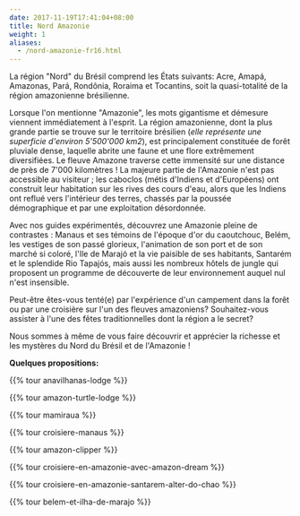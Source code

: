 ```yaml
---
date: 2017-11-19T17:41:04+08:00
title: Nord Amazonie
weight: 1
aliases:
  - /nord-amazonie-fr16.html
---
```


La région "Nord" du Brésil comprend les États suivants: Acre, Amapá, Amazonas, Pará, Rondônia, Roraima et Tocantins, soit la quasi-totalité de la région amazonienne brésilienne.

Lorsque l'on mentionne "Amazonie", les mots gigantisme et démesure viennent immédiatement à l'esprit. La région amazonienne, dont la plus grande partie se trouve sur le territoire brésilien (*elle représente une superficie d'environ 5'500'000 km2*), est principalement constituée de forêt pluviale dense, laquelle abrite une faune et une flore extrêmement diversifiées. Le fleuve Amazone traverse cette immensité sur une distance de près de 7'000 kilomètres ! La majeure partie de l'Amazonie n'est pas accessible au visiteur ; les caboclos (métis d'Indiens et d'Européens) ont construit leur habitation sur les rives des cours d'eau, alors que les Indiens ont reflué vers l'intérieur des terres, chassés par la poussée démographique et par une exploitation désordonnée.

Avec nos guides expérimentés, découvrez une Amazonie pleine de contrastes : Manaus et ses témoins de l'époque d'or du caoutchouc, Belém, les vestiges de son passé glorieux, l'animation de son port et de son marché si coloré, l'Ile de Marajó et la vie paisible de ses habitants, Santarém et le splendide Rio Tapajós, mais aussi les nombreux hôtels de jungle qui proposent un programme de découverte de leur environnement auquel nul n'est insensible.

Peut-être êtes-vous tenté(e) par l'expérience d'un campement dans la forêt ou par une croisière sur l'un des fleuves amazoniens? Souhaitez-vous assister à l'une des fêtes traditionnelles dont la région a le secret?

Nous sommes à même de vous faire découvrir et apprécier la richesse et les mystères du Nord du Brésil et de l'Amazonie !

**Quelques propositions:**

{{% tour anavilhanas-lodge %}}

{{% tour amazon-turtle-lodge %}}

{{% tour mamiraua %}}

{{% tour croisiere-manaus %}}

{{% tour amazon-clipper %}}

{{% tour croisiere-en-amazonie-avec-amazon-dream %}}

{{% tour croisiere-en-amazonie-santarem-alter-do-chao %}}

{{% tour belem-et-ilha-de-marajo %}}

